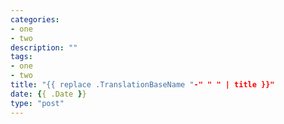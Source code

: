 ```yaml
---
categories:
- one
- two
description: ""
tags:
- one
- two
title: "{{ replace .TranslationBaseName "-" " " | title }}"
date: {{ .Date }}
type: "post"
---
```

